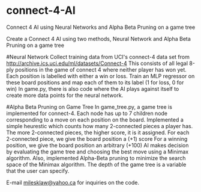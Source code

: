 # connect-4-AI
Connect 4 AI using Neural Networks and Alpha Beta Pruning on a game tree

Create a Connect 4 AI using two methods, Neural Network and Alpha Beta Pruning on a game tree

#Neural Network
Collect training data from UCI's connect-4 data set from http://archive.ics.uci.edu/ml/datasets/Connect-4
This consists of all legal 8-ply positions in the game of connect 4 where neither player has won yet. Each position is labelled with either a win or loss.
Train an MLP regressor on these board positions and map each of them to its label (1 for loss, 0 for win)
In game.py, there is also code where the AI plays against itself to create more data points for the neural network.

#Alpha Beta Pruning on Game Tree
In game_tree.py, a game tree is implemented for connect-4. Each node has up to 7 children node corresponding to a move on each position on the board.
Implemented a simple heurestic which counts how many 2-connected pieces a player has. 
The more 2-connected pieces, the higher score, it is it assigned.
For each 2-connected piece, we give the board position a (+1) score
For a winning position, we give the board position an arbitrary (+100)
AI makes decision by evaluating the game tree and choosing the best move using a Minimax algorithm.
Also, implemented Alpha-Beta pruning to minimize the search space of the Minimax algorithm.
The depth of the game tree is a variable that the user can specify.

E-mail milesklaw@yahoo.ca for inquiries on the code.

